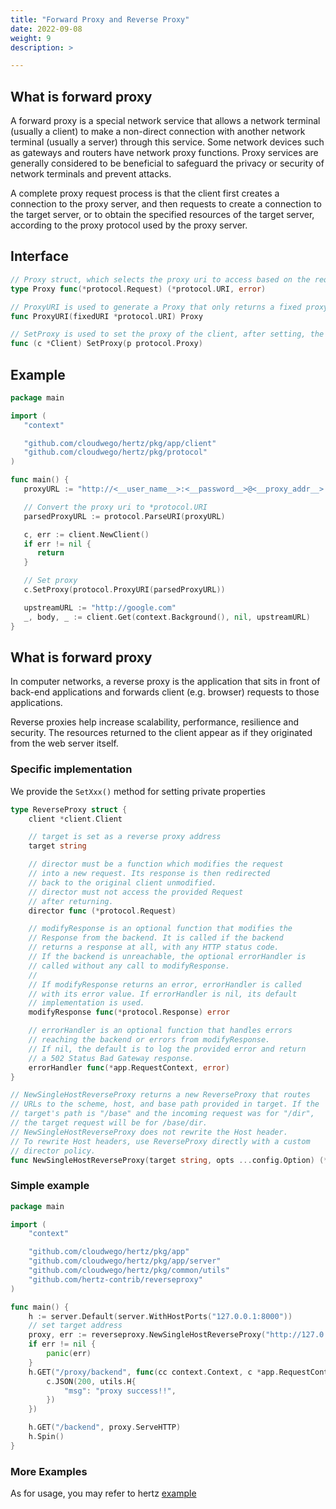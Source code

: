 ```yaml
---
title: "Forward Proxy and Reverse Proxy"
date: 2022-09-08
weight: 9
description: >

---
```


## What is forward proxy

A forward proxy is a special network service that allows a network terminal (usually a client) to make a non-direct connection with another network terminal (usually a server) through this service. Some network devices such as gateways and routers have network proxy functions. Proxy services are generally considered to be beneficial to safeguard the privacy or security of network terminals and prevent attacks.

A complete proxy request process is that the client first creates a connection to the proxy server, and then requests to create a connection to the target server, or to obtain the specified resources of the target server, according to the proxy protocol used by the proxy server.

## Interface

```go
// Proxy struct, which selects the proxy uri to access based on the request
type Proxy func(*protocol.Request) (*protocol.URI, error)

// ProxyURI is used to generate a Proxy that only returns a fixed proxy uri
func ProxyURI(fixedURI *protocol.URI) Proxy

// SetProxy is used to set the proxy of the client, after setting, the client will build concatenated requests with the proxy
func (c *Client) SetProxy(p protocol.Proxy)
```

## Example

```go
package main

import (
   "context"

   "github.com/cloudwego/hertz/pkg/app/client"
   "github.com/cloudwego/hertz/pkg/protocol"
)

func main() {
   proxyURL := "http://<__user_name__>:<__password__>@<__proxy_addr__>:<__proxy_port__>"

   // Convert the proxy uri to *protocol.URI
   parsedProxyURL := protocol.ParseURI(proxyURL)

   c, err := client.NewClient()
   if err != nil {
      return
   }

   // Set proxy
   c.SetProxy(protocol.ProxyURI(parsedProxyURL))

   upstreamURL := "http://google.com"
   _, body, _ := client.Get(context.Background(), nil, upstreamURL)
}
```

##  What is forward proxy

In computer networks, a reverse proxy is the application that sits in front of back-end applications and forwards client (e.g. browser) requests to those applications.

Reverse proxies help increase scalability, performance, resilience and security. The resources returned to the client appear as if they originated from the web server itself.

### Specific implementation

We provide the `SetXxx()` method for setting private properties
```go
type ReverseProxy struct {
    client *client.Client

	// target is set as a reverse proxy address
	target string

	// director must be a function which modifies the request
	// into a new request. Its response is then redirected
	// back to the original client unmodified.
	// director must not access the provided Request
	// after returning.
    director func (*protocol.Request)

    // modifyResponse is an optional function that modifies the
    // Response from the backend. It is called if the backend
    // returns a response at all, with any HTTP status code.
    // If the backend is unreachable, the optional errorHandler is
    // called without any call to modifyResponse.
    //
    // If modifyResponse returns an error, errorHandler is called
    // with its error value. If errorHandler is nil, its default
    // implementation is used.
    modifyResponse func(*protocol.Response) error

    // errorHandler is an optional function that handles errors
    // reaching the backend or errors from modifyResponse.
    // If nil, the default is to log the provided error and return
    // a 502 Status Bad Gateway response.
    errorHandler func(*app.RequestContext, error)
}

// NewSingleHostReverseProxy returns a new ReverseProxy that routes
// URLs to the scheme, host, and base path provided in target. If the
// target's path is "/base" and the incoming request was for "/dir",
// the target request will be for /base/dir.
// NewSingleHostReverseProxy does not rewrite the Host header.
// To rewrite Host headers, use ReverseProxy directly with a custom
// director policy.
func NewSingleHostReverseProxy(target string, opts ...config.Option) (*reverseProxy, error)
```

### Simple example

```go
package main

import (
	"context"

	"github.com/cloudwego/hertz/pkg/app"
	"github.com/cloudwego/hertz/pkg/app/server"
	"github.com/cloudwego/hertz/pkg/common/utils"
	"github.com/hertz-contrib/reverseproxy"
)

func main() {
	h := server.Default(server.WithHostPorts("127.0.0.1:8000"))
	// set target address
	proxy, err := reverseproxy.NewSingleHostReverseProxy("http://127.0.0.1:8000/proxy")
	if err != nil {
		panic(err)
	}
	h.GET("/proxy/backend", func(cc context.Context, c *app.RequestContext) {
		c.JSON(200, utils.H{
			"msg": "proxy success!!",
		})
	})

	h.GET("/backend", proxy.ServeHTTP)
	h.Spin()
}
```
### More Examples

As for usage, you may refer to hertz [example](https://github.com/cloudwego/hertz-examples/tree/main/reverseproxy)

